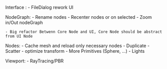 Interface :
	- FileDialog rework UI

NodeGraph:
	- Rename nodes
	- Recenter nodes or on selected
	- Zoom in/Out nodeGraph

	- Big refactor Betwenn Core Node and UI, Core Node should be abstract from UI Node

Nodes:
	- Cache mesh and reload only necessary nodes
	- Duplicate
	- Scatter
	- optimize transform
	- More Primitives (Sphere, ...)
	- Lights

Viewport:
	- RayTracing/PBR